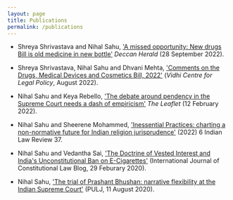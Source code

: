 ```yaml
---
layout: page
title: Publications
permalink: /publications
---
```

* Shreya Shrivastava and Nihal Sahu, ['A missed opportunity: New drugs Bill is old medicine in new bottle'](https://www.deccanherald.com/opinion/panorama/a-missed-opportunity-new-drugs-bill-is-old-medicine-in-new-bottle-1149178.html) *Deccan Herald* (28 September 2022).

* Shreya Shrivastava, Nihal Sahu and Dhvani Mehta, ['Comments on the Drugs, Medical Devices and Cosmetics Bill, 2022'](https://vidhilegalpolicy.in/research/comments-on-the-drugs-medical-devices-and-cosmetics-bill-2022/) (*Vidhi Centre for Legal Policy*, August 2022).

* Nihal Sahu and Keya Rebello, ['The debate around pendency in the Supreme Court needs a dash of empiricism'](https://theleaflet.in/the-debate-around-pendency-in-the-supreme-court-needs-a-dash-of-empiricism/) *The Leaflet* (12 February 2022).

* Nihal Sahu and Sheerene Mohammed, ['Inessential Practices: charting a non-normative future for Indian religion jurisprudence'](https://www.tandfonline.com/doi/abs/10.1080/24730580.2021.1941689) (2022) 6 Indian Law Review 37. 

* Nihal Sahu and Vedantha Sai, ['The Doctrine of Vested Interest and India's Unconstitutional Ban on E-Cigarettes'](http://www.iconnectblog.com/2020/02/special-undergraduate-series-the-doctrine-of-vested-interest-and-indias-unconstitutional-ban-on-e-cigarettes/) (International Journal of Constitutional Law Blog, 29 Feburary 2020).

* Nihal Sahu, ['The trial of Prashant Bhushan: narrative flexibility at the Indian Supreme Court'](https://www.pulj.org/the-roundtable/the-trial-of-prashant-bhushan-narrative-flexibility-at-the-indian-supreme-court) (PULJ, 11 August 2020).
